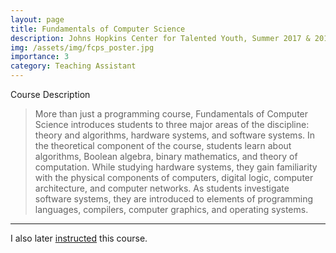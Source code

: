 ```yaml
---
layout: page
title: Fundamentals of Computer Science
description: Johns Hopkins Center for Talented Youth, Summer 2017 & 2018
img: /assets/img/fcps_poster.jpg
importance: 3
category: Teaching Assistant
---
```


Course Description

> More than just a programming course, Fundamentals of Computer Science introduces students to three major areas of the discipline: theory and algorithms, hardware systems, and software systems. In the theoretical component of the course, students learn about algorithms, Boolean algebra, binary mathematics, and theory of computation. While studying hardware systems, they gain familiarity with the physical components of computers, digital logic, computer architecture, and computer networks. As students investigate software systems, they are introduced to elements of programming languages, compilers, computer graphics, and operating systems.

---

I also later [instructed](../fcps_inst) this course.